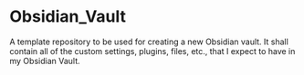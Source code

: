 # Obsidian_Vault

A template repository to be used for creating a new Obsidian vault. It shall contain all of the custom settings, plugins, files, etc., that I expect to have in my Obsidian Vault.
